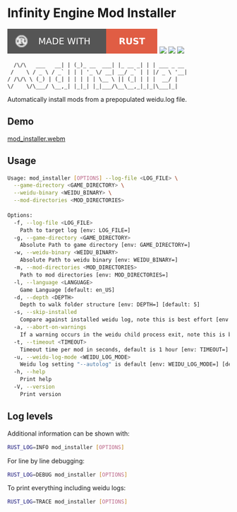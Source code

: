 # Infinity Engine Mod Installer
[![](./docs/rust.svg)](https://www.rust-lang.org/tools/install)
[![](https://img.shields.io/badge/Linux-FCC624?style=for-the-badge&logo=linux&logoColor=black)](https://github.com/dark0dave/mod_installer/releases/latest)
[![](https://img.shields.io/badge/Windows-0078D6?style=for-the-badge&logo=windows&logoColor=white)](https://github.com/dark0dave/mod_installer/releases/latest)
[![](https://img.shields.io/badge/mac%20os-000000?style=for-the-badge&logo=apple&logoColor=white)](https://github.com/dark0dave/mod_installer/releases/latest)

      /\/\   ___   __| | (_)_ __  ___| |_ __ _| | | ___ _ __
     /    \ / _ \ / _` | | | '_ \/ __| __/ _` | | |/ _ \ '__|
    / /\/\ \ (_) | (_| | | | | | \__ \ || (_| | | |  __/ |
    \/    \/\___/ \__,_| |_|_| |_|___/\__\__,_|_|_|\___|_|

Automatically install mods from a prepopulated weidu.log file.

## Demo
[mod_installer.webm](https://github.com/dark0dave/mod_installer/assets/52840419/98127744-850e-43a1-a9be-adc078b2a829)

## Usage
```sh
Usage: mod_installer [OPTIONS] --log-file <LOG_FILE> \
  --game-directory <GAME_DIRECTORY> \
  --weidu-binary <WEIDU_BINARY> \
  --mod-directories <MOD_DIRECTORIES>

Options:
  -f, --log-file <LOG_FILE>
    Path to target log [env: LOG_FILE=]
  -g, --game-directory <GAME_DIRECTORY>
    Absolute Path to game directory [env: GAME_DIRECTORY=]
  -w, --weidu-binary <WEIDU_BINARY>
    Absolute Path to weidu binary [env: WEIDU_BINARY=]
  -m, --mod-directories <MOD_DIRECTORIES>
    Path to mod directories [env: MOD_DIRECTORIES=]
  -l, --language <LANGUAGE>
    Game Language [default: en_US]
  -d, --depth <DEPTH>
    Depth to walk folder structure [env: DEPTH=] [default: 5]
  -s, --skip-installed
    Compare against installed weidu log, note this is best effort [env: SKIP_INSTALLED=] [default: true]
  -a, --abort-on-warnings
    If a warning occurs in the weidu child process exit, note this is best effort [env: ABORT_ON_WARNINGS=] [default: true]
  -t, --timeout <TIMEOUT>
    Timeout time per mod in seconds, default is 1 hour [env: TIMEOUT=] [default: 3600]
  -u, --weidu-log-mode <WEIDU_LOG_MODE>
    Weidu log setting "--autolog" is default [env: WEIDU_LOG_MODE=] [default: --autolog]
  -h, --help
    Print help
  -V, --version
    Print version
```

## Log levels

Additional information can be shown with:
```sh
RUST_LOG=INFO mod_installer [OPTIONS]
```

For line by line debugging:
```sh
RUST_LOG=DEBUG mod_installer [OPTIONS]
```

To print everything including weidu logs:
```sh
RUST_LOG=TRACE mod_installer [OPTIONS]
```
